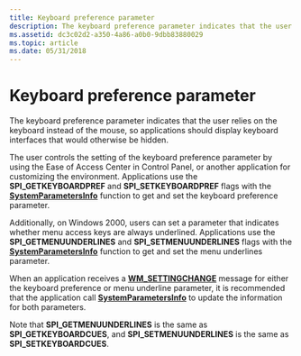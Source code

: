```yaml
---
title: Keyboard preference parameter
description: The keyboard preference parameter indicates that the user relies on the keyboard instead of the mouse, so applications should display keyboard interfaces that would otherwise be hidden.
ms.assetid: dc3c02d2-a350-4a86-a0b0-9dbb83880029
ms.topic: article
ms.date: 05/31/2018
---
```


# Keyboard preference parameter

The keyboard preference parameter indicates that the user relies on the keyboard instead of the mouse, so applications should display keyboard interfaces that would otherwise be hidden.

The user controls the setting of the keyboard preference parameter by using the Ease of Access Center in Control Panel, or another application for customizing the environment. Applications use the **SPI\_GETKEYBOARDPREF** and **SPI\_SETKEYBOARDPREF** flags with the [**SystemParametersInfo**](https://docs.microsoft.com/windows/desktop/api/winuser/nf-winuser-systemparametersinfoa) function to get and set the keyboard preference parameter.

Additionally, on Windows 2000, users can set a parameter that indicates whether menu access keys are always underlined. Applications use the **SPI\_GETMENUUNDERLINES** and **SPI\_SETMENUUNDERLINES** flags with the [**SystemParametersInfo**](https://docs.microsoft.com/windows/desktop/api/winuser/nf-winuser-systemparametersinfoa) function to get and set the menu underlines parameter.

When an application receives a [**WM\_SETTINGCHANGE**](https://docs.microsoft.com/windows/desktop/winmsg/wm-settingchange) message for either the keyboard preference or menu underline parameter, it is recommended that the application call [**SystemParametersInfo**](https://docs.microsoft.com/windows/desktop/api/winuser/nf-winuser-systemparametersinfoa) to update the information for both parameters.

Note that **SPI\_GETMENUUNDERLINES** is the same as **SPI\_GETKEYBOARDCUES**, and **SPI\_SETMENUUNDERLINES** is the same as **SPI\_SETKEYBOARDCUES**.

 

 




